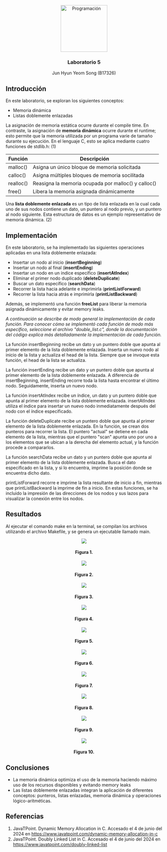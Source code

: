 <div align="center">
  <a href="https://github.com/junyeom/IE-0117">
    <img src="images/five.png" alt="Programación" width="150" height="150">
  </a>

  <h3 align="center">Laboratorio 5</h3>

  <p align="center">
    Jun Hyun Yeom Song (B17326)
  </p>
</div>

## Introducción

En este laboratorio, se exploran los siguientes conceptos:

* Memoria dinámica
* Listas doblemente enlazadas

La asignación de memoria estática ocurre durante el compile time. En contraste, la asignación de **memoria dinámica** ocurre durante el runtime; esto permite que la memoria utilizada por un programa varíe de tamaño durante su ejecución. En el lenguaje C, esto se aplica mediante cuatro funciones de stdlib.h: (1)

|Función|Descripción|
|---|---|
|malloc()|Asigna un único bloque de memoria solicitada|
|calloc()|Asigna múltiples bloques de memoria socilitada|
|realloc()|Reasigna la memoria ocupada por malloc() y calloc()|
|free()|Libera la memoria asignada dinámicamente|

Una **lista doblemente enlazada** es un tipo de lista enlazada en la cual cada uno de sus nodos contiene un dato, un puntero al nodo previo, y un puntero al nodo siguiente. Esta estructura de datos es un ejemplo representativo de memoria dinámica. (2)

## Implementación

En este laboratorio, se ha implementado las siguientes operaciones aplicadas en una lista doblemente enlazada:

* Insertar un nodo al inicio (**insertBeginning**)
* Insertar un nodo al final (**insertEnding**)
* Insertar un nodo en un índice específico (**insertAtIndex**)
* Eliminar el primer nodo duplicado (**deleteDuplicate**)
* Buscar un dato específico (**searchData**)
* Recorrer la lista hacia adelante e imprimirla (**printListForward**)
* Recorrer la lista hacia atrás e imprimirla (**printListBackward**)

Además, se implementó una función **freeList** para liberar la memoria asignada dinámicamente y evitar memory leaks.

*A continuación se describe de modo general la implementación de cada función. Para conocer cómo se implementó cada función de modo más específico, seleccione el archivo "double_list.c", donde la documentación del código explica más detalladamente la implementación de cada función.*

La función insertBeginning recibe un dato y un puntero doble que apunta al primer elemento de la lista doblemente enlazada. Inserta un nuevo nodo al inicio de la lista y actualiza el head de la lista. Siempre que se invoque esta función, el head de la lista se actualiza.

La función insertEnding recibe un dato y un puntero doble que apunta al primer elemento de la lista doblemente enlazada. A diferencia de insertBeginning, insertEnding recorre toda la lista hasta encontrar el último nodo. Seguidamente, inserta un nuevo nodo.

La función insertAtIndex recibe un índice, un dato y un puntero doble que apunta al primer elemento de la lista doblemente enlazada. insertAtIndex utiliza el índice para insertar un nuevo nodo inmediatamente después del nodo con el índice especificado.

La función deleteDuplicate recibe un puntero doble que apunta al primer elemento de la lista doblemente enlazada. En la función, se crean dos punteros para recorrer la lista. El puntero "actual" se detiene en cada elemento de la lista, mientras que el puntero "scan" apunta uno por uno a los elementos que se ubican a la derecha del elemento actual, y la función procede a compararlos.

La función searchData recibe un dato y un puntero doble que apunta al primer elemento de la lista doblemente enlazada. Busca el dato especificado en la lista, y si lo encuentra, imprime la posición donde se encuentra dicho dato.

printListForward recorre e imprime la lista resultante de inicio a fin, mientras que printListBackward la imprime de fin a inicio. En estas funciones, se ha incluido la impresión de las direcciones de los nodos y sus lazos para visualizar la conexión entre los nodos.

## Resultados

Al ejecutar el comando make en la terminal, se compilan los archivos utilizando el archivo Makefile, y se genera un ejecutable llamado main.

<div align="center">
  <img src="images/1.png">
  <h4 align="center">Figura 1. </h4>
</div>

<div align="center">
  <img src="images/2.png">
  <h4 align="center">Figura 2. </h4>
</div>

<div align="center">
  <img src="images/3.png">
  <h4 align="center">Figura 3. </h4>
</div>

<div align="center">
  <img src="images/4.png">
  <h4 align="center">Figura 4. </h4>
</div>

<div align="center">
  <img src="images/5.png">
  <h4 align="center">Figura 5. </h4>
</div>

<div align="center">
  <img src="images/6.png">
  <h4 align="center">Figura 6. </h4>
</div>

<div align="center">
  <img src="images/7.png">
  <h4 align="center">Figura 7. </h4>
</div>

<div align="center">
  <img src="images/8.png">
  <h4 align="center">Figura 8. </h4>
</div>

<div align="center">
  <img src="images/9.png">
  <h4 align="center">Figura 9. </h4>
</div>

<div align="center">
  <img src="images/10.png">
  <h4 align="center">Figura 10. </h4>
</div>

## Conclusiones

* La memoria dinámica optimiza el uso de la memoria haciendo máximo uso de los recursos disponibles y evitando memory leaks
* Las listas doblemente enlazadas integran la aplicación de diferentes conceptos: punteros, listas enlazadas, memoria dinámica y operaciones lógico-aritméticas.

## Referencias

1. JavaTPoint. Dynamic Memory Allocation in C. Accesado el 4 de junio del 2024 en https://www.javatpoint.com/dynamic-memory-allocation-in-c
2. JavaTPoint. Doubly Linked List in C. Accesado el 4 de junio del 2024 en https://www.javatpoint.com/doubly-linked-list
